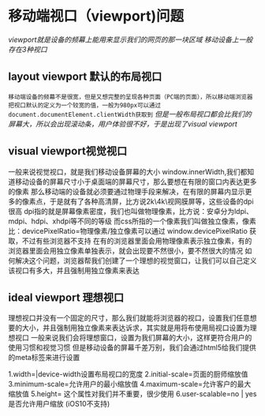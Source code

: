 # 移动端视口（viewport)问题
*viewport就是设备的频幕上能用来显示我们的网页的那一块区域*
*移动设备上一般存在3种视口*
## layout viewport 默认的布局视口

`移动端设备的频幕不是很宽，但是又想完整的呈现各种页面（PC端的页面），所以移动端浏览器把视口默认的定义为一个较宽的值，一般为980px可以通过document.documentElement.clientWidth获取到`
*但是一般布局视口都会比我们的屏幕大，所以会出现滚动条，用户体验很不好，于是出现了visual viewport*
## visual viewport视觉视口
一般来说视觉视口，就是我们移动设备屏幕的大小 window.innerWidth,我们都知道移动设备的屏幕尺寸小于桌面端的屏幕尺寸，那么要想在有限的窗口内表达更多的像素
那么移动端的设备就必须要通过物理手段来解决，在有限的屏幕内显示更多的像素点，于是就有了各种高清屏，比方说2k\4k\视网膜屏等，这些设备的dpi很高
dpi指的就是屏幕像素密度，我们也叫做物理像素，比方说：安卓分为ldpi、mdpi、hdpi、xhdpi等不同的等级
而css所指的一个像素我们叫做独立像素，像素比：devicePixelRatio=物理像素/独立像素可以通过 window.devicePixelRatio 获取，不过有些浏览器不支持
在有的浏览器里面会用物理像素表示独立像素，有的浏览器里面会用独立像素单独表示，就会出现要不然很小，要不然很大的情况
如何解决这个问题，浏览器帮我们创建了一个理想的视觉窗口，让我们可以自己定义该视口有多大，并且强制用独立像素来表达
## ideal viewport 理想视口
理想视口并没有一个固定的尺寸，那么我们就能将浏览器的视口，设置我们任意想要的大小，并且强制用独立像素来表达诉求，其实就是用将布使用局视口设置为理想视口
一般来说我们会将理想窗口，设置为我们屏幕的大小，这样更符合用户的使用习惯和视觉习惯
但是移动设备的屏幕千差万别，我们会通过html5给我们提供的meta标签来进行设置



<meta name="viewport" content="width=device-width, initial-scale=1.0, maximum-scale=1.0, user-scalable=0">


1.width=|device-width设置布局视口的宽度
2.initial-scale=页面的厨师缩放值
3.minimum-scale=允许用户的最小缩放值
4.maximum-scale=允许客户的最大缩放值
5.height= 这个属性对我们并不重要，很少使用
6.user-scalable=no | yes 是否允许用户缩放 (iOS10不支持)